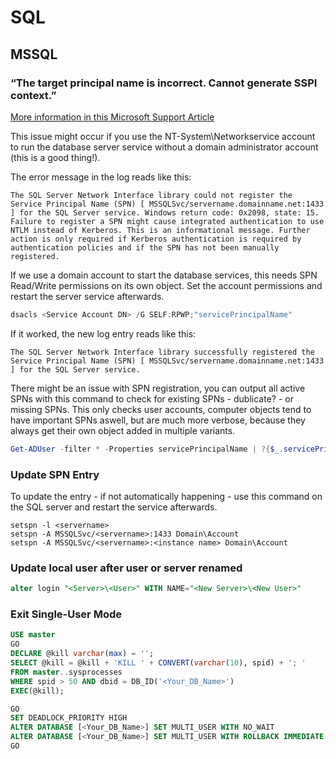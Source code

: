 # SQL

## MSSQL

### “The target principal name is incorrect.  Cannot generate SSPI context.”
[More information in this Microsoft Support Article](https://support.microsoft.com/en-us/help/811889/how-to-troubleshoot-the-cannot-generate-sspi-context-error-message)

This issue might occur if you use the NT-System\Networkservice account to run the database server service without a domain administrator account (this is a good thing!).

The error message in the log reads like this:
```
The SQL Server Network Interface library could not register the Service Principal Name (SPN) [ MSSQLSvc/servername.domainname.net:1433 ] for the SQL Server service. Windows return code: 0x2098, state: 15. Failure to register a SPN might cause integrated authentication to use NTLM instead of Kerberos. This is an informational message. Further action is only required if Kerberos authentication is required by authentication policies and if the SPN has not been manually registered.
```

If we use a domain account to start the database services, this needs SPN Read/Write permissions on its own object.
Set the account permissions and restart the server service afterwards.

```powershell
dsacls <Service Account DN> /G SELF:RPWP;"servicePrincipalName" 
```

If it worked, the new log entry reads like this:
```
The SQL Server Network Interface library successfully registered the Service Principal Name (SPN) [ MSSQLSvc/servername.domainname.net:1433 ] for the SQL Server service.
```

There might be an issue with SPN registration, you can output all active SPNs with this command to check for existing SPNs - dublicate? - or missing SPNs. This only checks user accounts, computer objects tend to have important SPNs aswell, but are much more verbose, because they always get their own object added in multiple variants.
```powershell
Get-ADUser -filter * -Properties servicePrincipalName | ?{$_.servicePrincipalName -ne ""}
```
### Update SPN Entry
To update the entry - if not automatically happening - use this command on the SQL server and restart the service afterwards.
```shell
setspn -l <servername>
setspn -A MSSQLSvc/<servername>:1433 Domain\Account
setspn -A MSSQLSvc/<servername>:<instance name> Domain\Account
```

### Update local user after user or server renamed
```sql
alter login "<Server>\<User>" WITH NAME="<New Server>\<New User>"
```

### Exit Single-User Mode
```sql
USE master
GO
DECLARE @kill varchar(max) = '';
SELECT @kill = @kill + 'KILL ' + CONVERT(varchar(10), spid) + '; '
FROM master..sysprocesses 
WHERE spid > 50 AND dbid = DB_ID('<Your_DB_Name>')
EXEC(@kill);

GO
SET DEADLOCK_PRIORITY HIGH
ALTER DATABASE [<Your_DB_Name>] SET MULTI_USER WITH NO_WAIT
ALTER DATABASE [<Your_DB_Name>] SET MULTI_USER WITH ROLLBACK IMMEDIATE
GO
```
